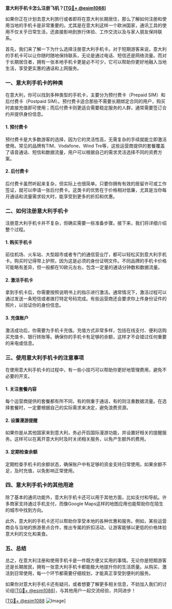 **意大利手机卡怎么注册飞机？[[TG💪+ @esim1088](https://t.me/s/esim1088)]**

如果你正在计划去意大利旅行或者即将在意大利长期居住，那么了解如何注册和使用当地的手机卡是非常重要的。尤其是在意大利这样一个欧洲国家，通讯工具的使用不仅关乎日常生活，还直接影响到旅行体验、工作交流以及与家人朋友保持联系。

首先，我们来了解一下为什么选择注册意大利手机卡。对于短期游客来说，意大利的手机卡可以让你随时随地保持联系，无论是通过电话、短信还是网络流量。而对于长期居住者，拥有一张本地手机卡更是必不可少，它可以帮助你更好地融入当地生活，享受更实惠的通话和上网服务。

### 一、意大利手机卡的种类

在意大利，你可以找到多种类型的手机卡，主要分为预付费卡（Prepaid SIM）和后付费卡（Postpaid SIM）。预付费卡适合那些不需要长期绑定合同的用户，购买时直接充值即可使用；而后付费卡则更适合需要稳定服务的人群，通常需要签订合约并提供身份信息。

#### 1. 预付费卡
预付费卡是大多数游客的选择，因为它的灵活性高，无需复杂的手续就能立即激活使用。常见的品牌有TIM、Vodafone、Wind Tre等，这些运营商提供的套餐覆盖了语音通话、短信和数据流量，用户可以根据自己的需求灵活选择不同的资费方案。

#### 2. 后付费卡
后付费卡虽然听起来复杂，但实际上也很简单。只要你拥有有效的居留许可或工作签证，就可以申请一张后付费卡。这类卡的优势在于价格相对低廉，尤其是当你每月通话和流量需求较大时，能享受到更多的折扣和优惠。

### 二、如何注册意大利手机卡

注册意大利手机卡并不复杂，但确实需要一些准备步骤。接下来，我们将详细介绍整个过程。

#### 1. 购买手机卡
前往机场、火车站、大型超市或者专门的通信营业厅，都可以轻松买到意大利手机卡。购买时记得带上护照，因为这是必须的身份证明文件。不同品牌的手机卡价格可能略有差异，但一般都在10欧元左右，包含一定量的通话分钟数和数据流量。

#### 2. 激活手机卡
拿到手机卡后，你需要按照说明书上的指示进行激活。通常情况下，激活过程可以通过发送一条短信或者拨打特定号码完成。有些运营商还会要求你上传身份证件的照片，以验证你的身份信息。

#### 3. 充值账户
激活成功后，你需要为手机卡充值。充值方式非常多样，包括在线支付、便利店购买充值卡、银行转账等。确保你的手机卡有足够的余额，这样才不会错过任何重要的来电或信息。

### 三、使用意大利手机卡的注意事项

在使用意大利手机卡的过程中，有一些小技巧可以帮助你更好地管理费用，避免不必要的开支。

#### 1. 关注套餐内容
每个运营商提供的套餐都有所不同，有的侧重于通话，有的则注重数据流量。在选择套餐时，一定要根据自己的实际需求来决定，避免浪费资源。

#### 2. 设置漫游提醒
如果你是从其他国家来到意大利，务必开启国际漫游功能，并设置好相关的提醒服务。这样可以在离开意大利时及时关闭相关服务，以免产生额外的费用。

#### 3. 定期检查余额
定期检查手机卡的余额状态，确保账户中有足够的资金支持日常使用。如果余额不足，及时充值，以免影响正常使用。

### 四、意大利手机卡的其他用途

除了基本的通讯功能外，意大利手机卡还可以用于其他方面，比如支付和导航。许多商家支持通过手机支付，而像Google Maps这样的地图应用也能帮助你在陌生的城市中找到方向。

此外，意大利的手机卡还可以帮助你享受本地的各种优惠和服务。例如，某些运营商会与当地的旅游景点合作，推出专属的折扣活动，让游客能够以更低的价格体验意大利的文化和美食。

### 五、总结

总之，在意大利注册和使用手机卡是一件既方便又实用的事情。无论你是短期游客还是长期居民，拥有一张意大利手机卡都能极大地提升你的生活质量。从购买、激活到日常使用，每一个环节都需要仔细规划，才能真正享受到便利的服务。

如果你对意大利手机卡还有疑问，或者想要了解更多相关信息，不妨加入我们的讨论组[[TG💪+ @esim1088](https://t.me/s/esim1088)]，与其他用户一起交流经验，共同进步！

[[TG💪+ @esim1088](https://t.me/s/esim1088) ![Image](https://i.postimg.cc/4NQfJmqS/Snipaste-2025-05-13-00-14-12.png)]
